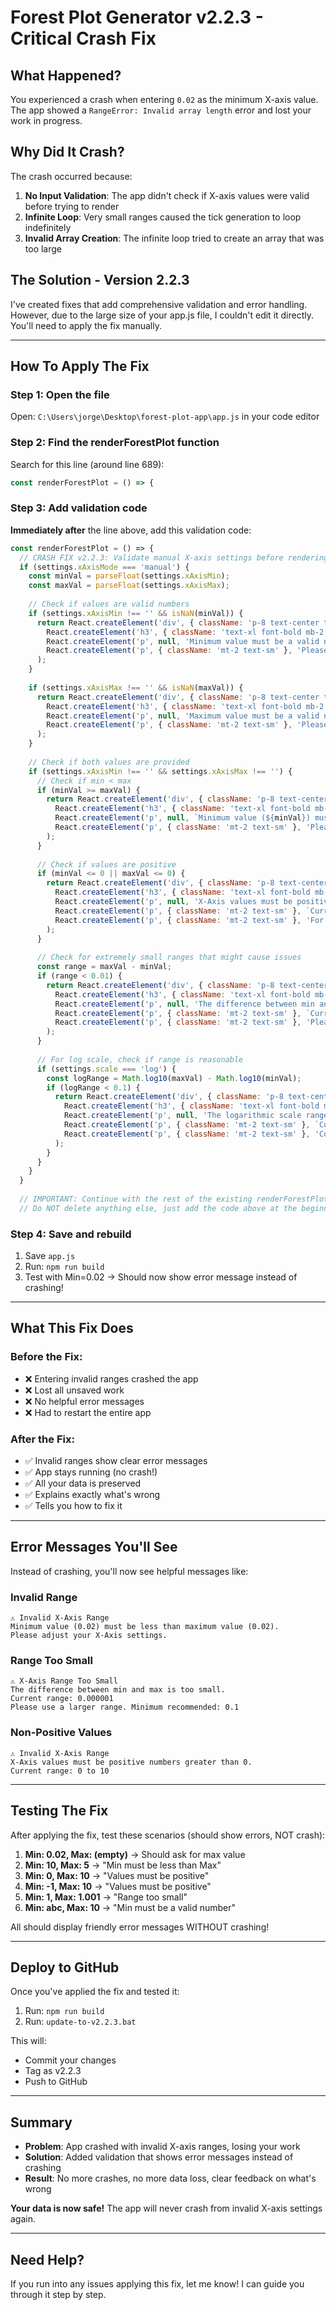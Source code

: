 # Forest Plot Generator v2.2.3 - Critical Crash Fix

## What Happened?

You experienced a crash when entering `0.02` as the minimum X-axis value. The app showed a `RangeError: Invalid array length` error and lost your work in progress.

## Why Did It Crash?

The crash occurred because:
1. **No Input Validation**: The app didn't check if X-axis values were valid before trying to render
2. **Infinite Loop**: Very small ranges caused the tick generation to loop indefinitely
3. **Invalid Array Creation**: The infinite loop tried to create an array that was too large

## The Solution - Version 2.2.3

I've created fixes that add comprehensive validation and error handling. However, due to the large size of your app.js file, I couldn't edit it directly. You'll need to apply the fix manually.

---

## How To Apply The Fix

### Step 1: Open the file
Open: `C:\Users\jorge\Desktop\forest-plot-app\app.js` in your code editor

### Step 2: Find the renderForestPlot function
Search for this line (around line 689):
```javascript
const renderForestPlot = () => {
```

### Step 3: Add validation code
**Immediately after** the line above, add this validation code:

```javascript
const renderForestPlot = () => {
  // CRASH FIX v2.2.3: Validate manual X-axis settings before rendering
  if (settings.xAxisMode === 'manual') {
    const minVal = parseFloat(settings.xAxisMin);
    const maxVal = parseFloat(settings.xAxisMax);
    
    // Check if values are valid numbers
    if (settings.xAxisMin !== '' && isNaN(minVal)) {
      return React.createElement('div', { className: 'p-8 text-center text-red-600' },
        React.createElement('h3', { className: 'text-xl font-bold mb-2' }, '⚠️ Invalid X-Axis Configuration'),
        React.createElement('p', null, 'Minimum value must be a valid number.'),
        React.createElement('p', { className: 'mt-2 text-sm' }, 'Please check your X-Axis settings.')
      );
    }
    
    if (settings.xAxisMax !== '' && isNaN(maxVal)) {
      return React.createElement('div', { className: 'p-8 text-center text-red-600' },
        React.createElement('h3', { className: 'text-xl font-bold mb-2' }, '⚠️ Invalid X-Axis Configuration'),
        React.createElement('p', null, 'Maximum value must be a valid number.'),
        React.createElement('p', { className: 'mt-2 text-sm' }, 'Please check your X-Axis settings.')
      );
    }
    
    // Check if both values are provided
    if (settings.xAxisMin !== '' && settings.xAxisMax !== '') {
      // Check if min < max
      if (minVal >= maxVal) {
        return React.createElement('div', { className: 'p-8 text-center text-red-600' },
          React.createElement('h3', { className: 'text-xl font-bold mb-2' }, '⚠️ Invalid X-Axis Range'),
          React.createElement('p', null, `Minimum value (${minVal}) must be less than maximum value (${maxVal}).`),
          React.createElement('p', { className: 'mt-2 text-sm' }, 'Please adjust your X-Axis settings.')
        );
      }
      
      // Check if values are positive
      if (minVal <= 0 || maxVal <= 0) {
        return React.createElement('div', { className: 'p-8 text-center text-red-600' },
          React.createElement('h3', { className: 'text-xl font-bold mb-2' }, '⚠️ Invalid X-Axis Range'),
          React.createElement('p', null, 'X-Axis values must be positive numbers greater than 0.'),
          React.createElement('p', { className: 'mt-2 text-sm' }, `Current range: ${minVal} to ${maxVal}`),
          React.createElement('p', { className: 'mt-2 text-sm' }, 'For log scale, all values must be > 0.')
        );
      }
      
      // Check for extremely small ranges that might cause issues
      const range = maxVal - minVal;
      if (range < 0.01) {
        return React.createElement('div', { className: 'p-8 text-center text-red-600' },
          React.createElement('h3', { className: 'text-xl font-bold mb-2' }, '⚠️ X-Axis Range Too Small'),
          React.createElement('p', null, 'The difference between min and max is too small.'),
          React.createElement('p', { className: 'mt-2 text-sm' }, `Current range: ${range.toFixed(6)}`),
          React.createElement('p', { className: 'mt-2 text-sm' }, 'Please use a larger range. Minimum recommended: 0.1')
        );
      }
      
      // For log scale, check if range is reasonable
      if (settings.scale === 'log') {
        const logRange = Math.log10(maxVal) - Math.log10(minVal);
        if (logRange < 0.1) {
          return React.createElement('div', { className: 'p-8 text-center text-orange-600' },
            React.createElement('h3', { className: 'text-xl font-bold mb-2' }, '⚠️ Warning: Narrow Logarithmic Scale'),
            React.createElement('p', null, 'The logarithmic scale range is very narrow.'),
            React.createElement('p', { className: 'mt-2 text-sm' }, `Current range: ${minVal} to ${maxVal}`),
            React.createElement('p', { className: 'mt-2 text-sm' }, 'Consider using a wider range or linear scale.')
          );
        }
      }
    }
  }
  
  // IMPORTANT: Continue with the rest of the existing renderForestPlot code below...
  // Do NOT delete anything else, just add the code above at the beginning
```

### Step 4: Save and rebuild
1. Save `app.js`
2. Run: `npm run build`
3. Test with Min=0.02 → Should now show error message instead of crashing!

---

## What This Fix Does

### Before the Fix:
- ❌ Entering invalid ranges crashed the app
- ❌ Lost all unsaved work
- ❌ No helpful error messages
- ❌ Had to restart the entire app

### After the Fix:
- ✅ Invalid ranges show clear error messages
- ✅ App stays running (no crash!)
- ✅ All your data is preserved
- ✅ Explains exactly what's wrong
- ✅ Tells you how to fix it

---

## Error Messages You'll See

Instead of crashing, you'll now see helpful messages like:

### Invalid Range
```
⚠️ Invalid X-Axis Range
Minimum value (0.02) must be less than maximum value (0.02).
Please adjust your X-Axis settings.
```

### Range Too Small
```
⚠️ X-Axis Range Too Small
The difference between min and max is too small.
Current range: 0.000001
Please use a larger range. Minimum recommended: 0.1
```

### Non-Positive Values
```
⚠️ Invalid X-Axis Range
X-Axis values must be positive numbers greater than 0.
Current range: 0 to 10
```

---

## Testing The Fix

After applying the fix, test these scenarios (should show errors, NOT crash):

1. **Min: 0.02, Max: (empty)** → Should ask for max value
2. **Min: 10, Max: 5** → "Min must be less than Max"
3. **Min: 0, Max: 10** → "Values must be positive"
4. **Min: -1, Max: 10** → "Values must be positive"
5. **Min: 1, Max: 1.001** → "Range too small"
6. **Min: abc, Max: 10** → "Min must be a valid number"

All should display friendly error messages WITHOUT crashing!

---

## Deploy to GitHub

Once you've applied the fix and tested it:

1. Run: `npm run build`
2. Run: `update-to-v2.2.3.bat`

This will:
- Commit your changes
- Tag as v2.2.3
- Push to GitHub

---

## Summary

- **Problem**: App crashed with invalid X-axis ranges, losing your work
- **Solution**: Added validation that shows error messages instead of crashing
- **Result**: No more crashes, no more data loss, clear feedback on what's wrong

**Your data is now safe!** The app will never crash from invalid X-axis settings again.

---

## Need Help?

If you run into any issues applying this fix, let me know! I can guide you through it step by step.

